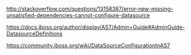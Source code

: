 http://stackoverflow.com/questions/13158387/error-new-missing-unsatisfied-dependencies-cannot-configure-datasource

https://docs.jboss.org/author/display/AS7/Admin+Guide#AdminGuide-DatasourceDefinitions

https://community.jboss.org/wiki/DataSourceConfigurationInAS7